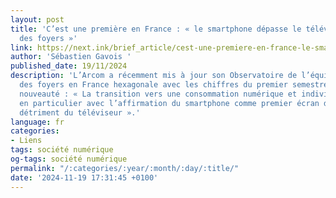 ```yaml
---
layout: post
title: 'C’est une première en France : « le smartphone dépasse le téléviseur au sein
  des foyers »'
link: https://next.ink/brief_article/cest-une-premiere-en-france-le-smartphone-depasse-le-televiseur-au-sein-des-foyers/
author: 'Sébastien Gavois '
published_date: 19/11/2024
description: 'L’Arcom a récemment mis à jour son Observatoire de l’équipement audiovisuel
  des foyers en France hexagonale avec les chiffres du premier semestre 2024. La grosse
  nouveauté : « La transition vers une consommation numérique et individuelle se confirme,
  en particulier avec l’affirmation du smartphone comme premier écran des foyers au
  détriment du téléviseur ».'
language: fr
categories:
- Liens
tags: société numérique
og-tags: société numérique
permalink: "/:categories/:year/:month/:day/:title/"
date: '2024-11-19 17:31:45 +0100'
---
```

